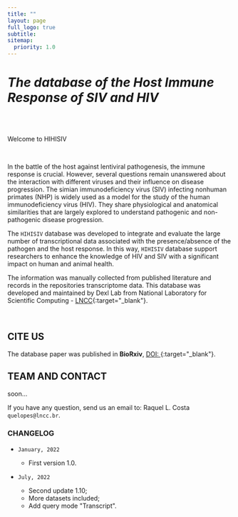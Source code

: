 ```yaml
---
title: ""
layout: page
full_logo: true
subtitle: 
sitemap:
  priority: 1.0
---
```


# *The database of the Host Immune Response of SIV and HIV*


<br>
<br>
<p class="describe-text">Welcome to HIHISIV</p>

<br>

In the battle of the host against lentiviral pathogenesis, the immune response is crucial. However, several questions remain unanswered about the interaction with different viruses and their influence on disease progression. The simian immunodeficiency virus (SIV) infecting nonhuman primates (NHP) is widely used as a model for the study of the human immunodeficiency virus (HIV). They share physiological and anatomical similarities that are largely explored to understand pathogenic and non-pathogenic disease progression.

The `HIHISIV` database was developed to integrate and evaluate the large number of transcriptional data associated with the presence/absence of the pathogen and the host response. In this way, `HIHISIV` database support researchers to enhance the knowledge of HIV and SIV with a significant impact on human and animal health.

The information was manually collected from published literature and records in the repositories transcriptome data. This database was developed and maintained by Dexl Lab from National Laboratory for Scientific Computing - [LNCC](https://dexl.lncc.br){:target="_blank"}. 

<br>

## CITE US

The database paper was published in **BioRxiv**, [DOI: ](www.doi.org.com){:target="_blank"}.

## TEAM AND CONTACT


soon...

<!--
- Prof. Dr. Fábio Porto - Laboratório Nacional de Computação Científica (LNCC) Petrópolis, Brazil.

- Dr. Luiz M. Gadelha - 

- Dr. Marcelo Ribeiro-Alves - Fundação Osvaldo Cruz (Fiocruz), Rio de Janeiro, Brazil.

- Prof. Dr. Marcelo Soares - Universidade Federal do Rio de Janeiro (UFRJ), Brazil.

- Prof. Dr. Mirela D'Arc - Universidade Federal do Rio de Janeiro (UFRJ), Brazil.

- Dr. Raquel L. Costa - Laboratório Nacional de Computação Científica (LNCC) Petrópolis, Brazil.
-->

If you have any question, send us an email to: Raquel L. Costa `quelopes@lncc.br`.


### CHANGELOG

* `January, 2022`
  - First version 1.0.

* `July, 2022`
  - Second update 1.10;
  - More datasets included; 
  - Add query mode "Transcript".
  
 

<br>
<br>
